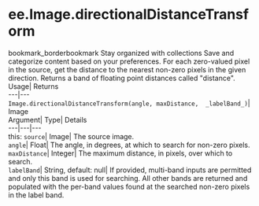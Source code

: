  
#  ee.Image.directionalDistanceTransform 
bookmark_borderbookmark Stay organized with collections  Save and categorize content based on your preferences.
For each zero-valued pixel in the source, get the distance to the nearest non-zero pixels in the given direction. 
Returns a band of floating point distances called "distance".
Usage| Returns  
---|---  
`Image.directionalDistanceTransform(angle, maxDistance,  _labelBand_)`| Image  
Argument| Type| Details  
---|---|---  
this: `source`| Image| The source image.  
`angle`| Float| The angle, in degrees, at which to search for non-zero pixels.  
`maxDistance`| Integer| The maximum distance, in pixels, over which to search.  
`labelBand`| String, default: null| If provided, multi-band inputs are permitted and only this band is used for searching. All other bands are returned and populated with the per-band values found at the searched non-zero pixels in the label band.  
